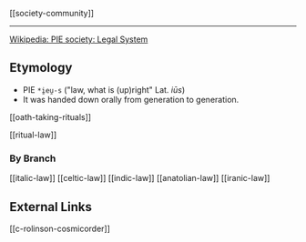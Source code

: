[[society-community]]

---


[Wikipedia: PIE society: Legal System](https://en.wikipedia.org/wiki/Proto-Indo-European-society#Legal-system)


## Etymology
- PIE `*i̯eu̯-s` ("law, what is (up)right" Lat. *iūs*)
- It was handed down orally from generation to generation.


[[oath-taking-rituals]]

[[ritual-law]]

### By Branch
[[italic-law]]
[[celtic-law]]
[[indic-law]]
[[anatolian-law]]
[[iranic-law]]

## External Links
[[c-rolinson-cosmicorder]]